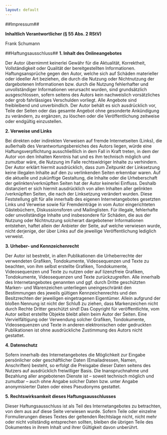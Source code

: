 ```yaml
---
layout: default
---
```

##Impressum##

**Inhaltlich Verantwortlicher (§ 55 Abs. 2 RStV)** 

Frank Schumann

##Haftungsausschluss##
**1. Inhalt des Onlineangebotes**

Der Autor übernimmt keinerlei Gewähr für die Aktualität, Korrektheit, Vollständigkeit oder 
Qualität der bereitgestellten Informationen. Haftungsansprüche gegen den Autor, welche sich 
auf Schäden materieller oder ideeller Art beziehen, die durch die Nutzung oder Nichtnutzung der 
dargebotenen Informationen bzw. durch die Nutzung fehlerhafter und unvollständiger Informationen 
verursacht wurden, sind grundsätzlich ausgeschlossen, sofern seitens des Autors kein 
nachweislich vorsätzliches oder grob fahrlässiges Verschulden vorliegt. 
Alle Angebote sind freibleibend und unverbindlich. Der Autor behält es sich ausdrücklich vor, 
Teile der Seiten oder das gesamte Angebot ohne gesonderte Ankündigung zu verändern, zu ergänzen, 
zu löschen oder die Veröffentlichung zeitweise oder endgültig einzustellen.

**2. Verweise und Links**

Bei direkten oder indirekten Verweisen auf fremde Internetseiten (Links), 
die außerhalb des Verantwortungsbereiches des Autors liegen, würde eine Haftungsverpflichtung 
ausschließlich in dem Fall in Kraft treten, in dem der Autor von den Inhalten Kenntnis hat und 
es ihm technisch möglich und zumutbar wäre, die Nutzung im Falle rechtswidriger Inhalte zu 
verhindern. Der Autor erklärt hiermit ausdrücklich, dass zum Zeitpunkt der Linksetzung keine 
illegalen Inhalte auf den zu verlinkenden Seiten erkennbar waren. Auf die aktuelle und zukünftige 
Gestaltung, die Inhalte oder die Urheberschaft der gelinkten/verknüpften Seiten hat der Autor 
keinerlei Einfluss. Deshalb distanziert er sich hiermit ausdrücklich von allen Inhalten aller 
gelinkten /verknüpften Seiten, die nach der Linksetzung verändert wurden. 
Diese Feststellung gilt für alle innerhalb des eigenen Internetangebotes gesetzten Links und 
Verweise sowie für Fremdeinträge in vom Autor eingerichteten Gästebüchern, 
Diskussionsforen und Mailinglisten. Für illegale, fehlerhafte oder unvollständige Inhalte und 
insbesondere für Schäden, die aus der Nutzung oder Nichtnutzung solcherart dargebotener 
Informationen entstehen, haftet allein der Anbieter der Seite, auf welche verwiesen wurde, 
nicht derjenige, der über Links auf die jeweilige Veröffentlichung lediglich verweist.

**3. Urheber- und Kennzeichenrecht**

Der Autor ist bestrebt, in allen Publikationen die Urheberrechte der verwendeten Grafiken, 
Tondokumente, Videosequenzen und Texte zu beachten, von ihm selbst erstellte Grafiken, Tondokumente, 
Videosequenzen und Texte zu nutzen oder auf lizenzfreie Grafiken, Tondokumente, Videosequenzen 
und Texte zurückzugreifen. Alle innerhalb des Internetangebotes genannten und ggf. durch Dritte 
geschützten Marken- und Warenzeichen unterliegen uneingeschränkt den Bestimmungen des jeweils 
gültigen Kennzeichenrechts und den Besitzrechten der jeweiligen eingetragenen Eigentümer. 
Allein aufgrund der bloßen Nennung ist nicht der Schluß zu ziehen, dass Markenzeichen nicht 
durch Rechte Dritter geschützt sind! Das Copyright für veröffentlichte, vom Autor selbst erstellte 
Objekte bleibt allein beim Autor der Seiten. Eine Vervielfältigung oder Verwendung solcher 
Grafiken, Tondokumente, Videosequenzen und Texte in anderen elektronischen oder gedruckten 
Publikationen ist ohne ausdrückliche Zustimmung des Autors nicht gestattet.

**4. Datenschutz**

Sofern innerhalb des Internetangebotes die Möglichkeit zur Eingabe persönlicher oder 
geschäftlicher Daten (Emailadressen, Namen, Anschriften) besteht, so erfolgt die Preisgabe 
dieser Daten seitens des Nutzers auf ausdrücklich freiwilliger Basis. Die Inanspruchnahme und 
Bezahlung aller angebotenen Dienste ist – soweit technisch möglich und zumutbar – auch ohne Angabe 
solcher Daten bzw. unter Angabe anonymisierter Daten oder eines Pseudonyms gestattet.

**5. Rechtswirksamkeit dieses Haftungsausschlusses**

Dieser Haftungsausschluss ist als Teil des Internetangebotes zu betrachten, von dem aus auf 
diese Seite verwiesen wurde. Sofern Teile oder einzelne Formulierungen dieses Textes der 
geltenden Rechtslage nicht, nicht mehr oder nicht vollständig entsprechen sollten, bleiben 
die übrigen Teile des Dokumentes in ihrem Inhalt und ihrer Gültigkeit davon unberührt.